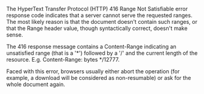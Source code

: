 The HyperText Transfer Protocol (HTTP) 416 Range Not Satisfiable error response code indicates that a server cannot serve the requested ranges. The most likely reason is that the document doesn't contain such ranges, or that the Range header value, though syntactically correct, doesn't make sense.

The 416 response message contains a Content-Range indicating an unsatisfied range (that is a '*') followed by a '/' and the current length of the resource. E.g. Content-Range: bytes */12777.

Faced with this error, browsers usually either abort the operation (for example, a download will be considered as non-resumable) or ask for the whole document again.
